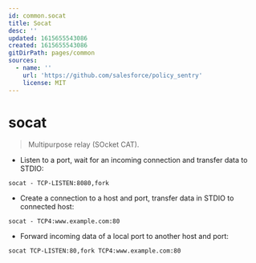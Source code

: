 ```yaml
---
id: common.socat
title: Socat
desc: ''
updated: 1615655543086
created: 1615655543086
gitDirPath: pages/common
sources:
  - name: ''
    url: 'https://github.com/salesforce/policy_sentry'
    license: MIT
---
```

# socat

> Multipurpose relay (SOcket CAT).

- Listen to a port, wait for an incoming connection and transfer data to STDIO:

`socat - TCP-LISTEN:8080,fork`

- Create a connection to a host and port, transfer data in STDIO to connected host:

`socat - TCP4:www.example.com:80`

- Forward incoming data of a local port to another host and port:

`socat TCP-LISTEN:80,fork TCP4:www.example.com:80`

